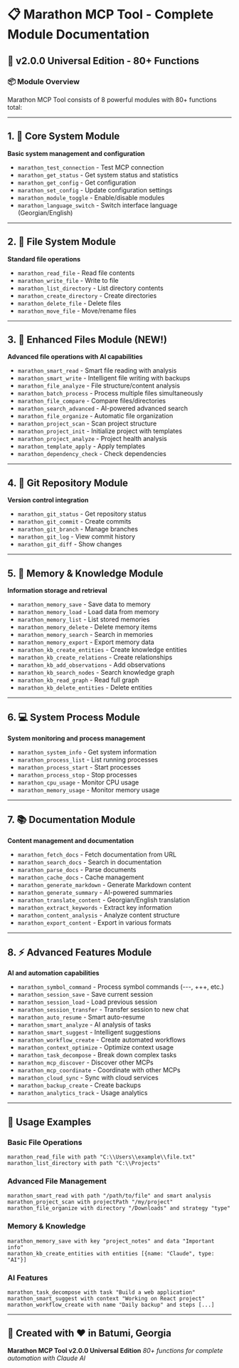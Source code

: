 # 📋 Marathon MCP Tool - Complete Module Documentation

## 🌟 v2.0.0 Universal Edition - 80+ Functions

### 📦 Module Overview

Marathon MCP Tool consists of 8 powerful modules with 80+ functions total:

---

## 1. 🔧 Core System Module
**Basic system management and configuration**

- `marathon_test_connection` - Test MCP connection
- `marathon_get_status` - Get system status and statistics
- `marathon_get_config` - Get configuration
- `marathon_set_config` - Update configuration settings
- `marathon_module_toggle` - Enable/disable modules
- `marathon_language_switch` - Switch interface language (Georgian/English)

---

## 2. 📁 File System Module
**Standard file operations**

- `marathon_read_file` - Read file contents
- `marathon_write_file` - Write to file
- `marathon_list_directory` - List directory contents
- `marathon_create_directory` - Create directories
- `marathon_delete_file` - Delete files
- `marathon_move_file` - Move/rename files

---

## 3. 📁 Enhanced Files Module (NEW!)
**Advanced file operations with AI capabilities**

- `marathon_smart_read` - Smart file reading with analysis
- `marathon_smart_write` - Intelligent file writing with backups
- `marathon_file_analyze` - File structure/content analysis
- `marathon_batch_process` - Process multiple files simultaneously
- `marathon_file_compare` - Compare files/directories
- `marathon_search_advanced` - AI-powered advanced search
- `marathon_file_organize` - Automatic file organization
- `marathon_project_scan` - Scan project structure
- `marathon_project_init` - Initialize project with templates
- `marathon_project_analyze` - Project health analysis
- `marathon_template_apply` - Apply templates
- `marathon_dependency_check` - Check dependencies

---

## 4. 🐙 Git Repository Module
**Version control integration**

- `marathon_git_status` - Get repository status
- `marathon_git_commit` - Create commits
- `marathon_git_branch` - Manage branches
- `marathon_git_log` - View commit history
- `marathon_git_diff` - Show changes

---

## 5. 🧠 Memory & Knowledge Module
**Information storage and retrieval**

- `marathon_memory_save` - Save data to memory
- `marathon_memory_load` - Load data from memory
- `marathon_memory_list` - List stored memories
- `marathon_memory_delete` - Delete memory items
- `marathon_memory_search` - Search in memories
- `marathon_memory_export` - Export memory data
- `marathon_kb_create_entities` - Create knowledge entities
- `marathon_kb_create_relations` - Create relationships
- `marathon_kb_add_observations` - Add observations
- `marathon_kb_search_nodes` - Search knowledge graph
- `marathon_kb_read_graph` - Read full graph
- `marathon_kb_delete_entities` - Delete entities

---

## 6. 💻 System Process Module
**System monitoring and process management**

- `marathon_system_info` - Get system information
- `marathon_process_list` - List running processes
- `marathon_process_start` - Start processes
- `marathon_process_stop` - Stop processes
- `marathon_cpu_usage` - Monitor CPU usage
- `marathon_memory_usage` - Monitor memory usage

---

## 7. 📚 Documentation Module
**Content management and documentation**

- `marathon_fetch_docs` - Fetch documentation from URL
- `marathon_search_docs` - Search in documentation
- `marathon_parse_docs` - Parse documents
- `marathon_cache_docs` - Cache management
- `marathon_generate_markdown` - Generate Markdown content
- `marathon_generate_summary` - AI-powered summaries
- `marathon_translate_content` - Georgian/English translation
- `marathon_extract_keywords` - Extract key information
- `marathon_content_analysis` - Analyze content structure
- `marathon_export_content` - Export in various formats

---

## 8. ⚡ Advanced Features Module
**AI and automation capabilities**

- `marathon_symbol_command` - Process symbol commands (---, +++, etc.)
- `marathon_session_save` - Save current session
- `marathon_session_load` - Load previous session
- `marathon_session_transfer` - Transfer session to new chat
- `marathon_auto_resume` - Smart auto-resume
- `marathon_smart_analyze` - AI analysis of tasks
- `marathon_smart_suggest` - Intelligent suggestions
- `marathon_workflow_create` - Create automated workflows
- `marathon_context_optimize` - Optimize context usage
- `marathon_task_decompose` - Break down complex tasks
- `marathon_mcp_discover` - Discover other MCPs
- `marathon_mcp_coordinate` - Coordinate with other MCPs
- `marathon_cloud_sync` - Sync with cloud services
- `marathon_backup_create` - Create backups
- `marathon_analytics_track` - Usage analytics

---

## 🎯 Usage Examples

### Basic File Operations
```
marathon_read_file with path "C:\\Users\\example\\file.txt"
marathon_list_directory with path "C:\\Projects"
```

### Advanced File Management
```
marathon_smart_read with path "/path/to/file" and smart analysis
marathon_project_scan with projectPath "/my/project"
marathon_file_organize with directory "/Downloads" and strategy "type"
```

### Memory & Knowledge
```
marathon_memory_save with key "project_notes" and data "Important info"
marathon_kb_create_entities with entities [{name: "Claude", type: "AI"}]
```

### AI Features
```
marathon_task_decompose with task "Build a web application"
marathon_smart_suggest with context "Working on React project"
marathon_workflow_create with name "Daily backup" and steps [...]
```

---

## 🌊 Created with ❤️ in Batumi, Georgia

**Marathon MCP Tool v2.0.0 Universal Edition**
*80+ functions for complete automation with Claude AI*